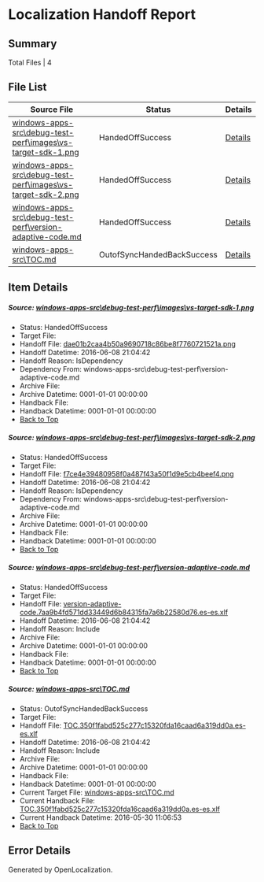 # <a name='report-top'></a> Localization Handoff Report

## Summary
 Total Files | 4

## File List
 Source File | Status | Details 
 ----------- | ------ | ------- 
 [windows-apps-src\debug-test-perf\images\vs-target-sdk-1.png](https://github.com/Microsoft/windows-apps/blob/d7b22adc3e4b8122d5a150e8ca667971d6052fd1/windows-apps-src/debug-test-perf/images/vs-target-sdk-1.png) | HandedOffSuccess | [Details](#dae01b2caa4b50a9690718c86be8f7760721521a1966)
 [windows-apps-src\debug-test-perf\images\vs-target-sdk-2.png](https://github.com/Microsoft/windows-apps/blob/d7b22adc3e4b8122d5a150e8ca667971d6052fd1/windows-apps-src/debug-test-perf/images/vs-target-sdk-2.png) | HandedOffSuccess | [Details](#f7ce4e39480958f0a487f43a50f1d9e5cb4beef41967)
 [windows-apps-src\debug-test-perf\version-adaptive-code.md](https://github.com/Microsoft/windows-apps/blob/8c454262398843f09fbcff6a218cc82369a5b829/windows-apps-src/debug-test-perf/version-adaptive-code.md) | HandedOffSuccess | [Details](#8ed92160837f6cd4e70f7a44791fdf6e67d35e201984)
 [windows-apps-src\TOC.md](https://github.com/Microsoft/windows-apps/blob/34c5dfbb2deb5ff7ba87607a9b196bac83b056b0/windows-apps-src/TOC.md) | OutofSyncHandedBackSuccess | [Details](#8db95e19c953e45a6bc1137c77ea8a557781868a3775)

## Item Details
##### <a name='dae01b2caa4b50a9690718c86be8f7760721521a1966'></a> Source: [windows-apps-src\debug-test-perf\images\vs-target-sdk-1.png](https://github.com/Microsoft/windows-apps/blob/d7b22adc3e4b8122d5a150e8ca667971d6052fd1/windows-apps-src/debug-test-perf/images/vs-target-sdk-1.png)
* Status: HandedOffSuccess
* Target File: 
* Handoff File: [dae01b2caa4b50a9690718c86be8f7760721521a.png](https://github.com/Microsoft/WDG.handoff/blob/cfcf21f6f4dd976810f1e8bd8f3e5e7a84ed8c5e/ol-handoff/Microsoft/windows-apps.es-es/master/dae01b2caa4b50a9690718c86be8f7760721521a.png)
* Handoff Datetime: 2016-06-08 21:04:42
* Handoff Reason: IsDependency
* Dependency From: windows-apps-src\debug-test-perf\version-adaptive-code.md
* Archive File: 
* Archive Datetime: 0001-01-01 00:00:00
* Handback File: 
* Handback Datetime: 0001-01-01 00:00:00
* [Back to Top](#report-top)

##### <a name='f7ce4e39480958f0a487f43a50f1d9e5cb4beef41967'></a> Source: [windows-apps-src\debug-test-perf\images\vs-target-sdk-2.png](https://github.com/Microsoft/windows-apps/blob/d7b22adc3e4b8122d5a150e8ca667971d6052fd1/windows-apps-src/debug-test-perf/images/vs-target-sdk-2.png)
* Status: HandedOffSuccess
* Target File: 
* Handoff File: [f7ce4e39480958f0a487f43a50f1d9e5cb4beef4.png](https://github.com/Microsoft/WDG.handoff/blob/cfcf21f6f4dd976810f1e8bd8f3e5e7a84ed8c5e/ol-handoff/Microsoft/windows-apps.es-es/master/f7ce4e39480958f0a487f43a50f1d9e5cb4beef4.png)
* Handoff Datetime: 2016-06-08 21:04:42
* Handoff Reason: IsDependency
* Dependency From: windows-apps-src\debug-test-perf\version-adaptive-code.md
* Archive File: 
* Archive Datetime: 0001-01-01 00:00:00
* Handback File: 
* Handback Datetime: 0001-01-01 00:00:00
* [Back to Top](#report-top)

##### <a name='8ed92160837f6cd4e70f7a44791fdf6e67d35e201984'></a> Source: [windows-apps-src\debug-test-perf\version-adaptive-code.md](https://github.com/Microsoft/windows-apps/blob/8c454262398843f09fbcff6a218cc82369a5b829/windows-apps-src/debug-test-perf/version-adaptive-code.md)
* Status: HandedOffSuccess
* Target File: 
* Handoff File: [version-adaptive-code.7aa9b4fd571dd33449d6b84315fa7a6b22580d76.es-es.xlf](https://github.com/Microsoft/WDG.handoff/blob/cfcf21f6f4dd976810f1e8bd8f3e5e7a84ed8c5e/ol-handoff/Microsoft/windows-apps.es-es/master/version-adaptive-code.7aa9b4fd571dd33449d6b84315fa7a6b22580d76.es-es.xlf)
* Handoff Datetime: 2016-06-08 21:04:42
* Handoff Reason: Include
* Archive File: 
* Archive Datetime: 0001-01-01 00:00:00
* Handback File: 
* Handback Datetime: 0001-01-01 00:00:00
* [Back to Top](#report-top)

##### <a name='8db95e19c953e45a6bc1137c77ea8a557781868a3775'></a> Source: [windows-apps-src\TOC.md](https://github.com/Microsoft/windows-apps/blob/34c5dfbb2deb5ff7ba87607a9b196bac83b056b0/windows-apps-src/TOC.md)
* Status: OutofSyncHandedBackSuccess
* Target File: 
* Handoff File: [TOC.350f1fabd525c277c15320fda16caad6a319dd0a.es-es.xlf](https://github.com/Microsoft/WDG.handoff/blob/cfcf21f6f4dd976810f1e8bd8f3e5e7a84ed8c5e/ol-handoff/Microsoft/windows-apps.es-es/master/TOC.350f1fabd525c277c15320fda16caad6a319dd0a.es-es.xlf)
* Handoff Datetime: 2016-06-08 21:04:42
* Handoff Reason: Include
* Archive File: 
* Archive Datetime: 0001-01-01 00:00:00
* Handback File: 
* Handback Datetime: 0001-01-01 00:00:00
* Current Target File: [windows-apps-src\TOC.md](https://github.com/Microsoft/windows-apps.es-es/blob/19b1ed428dcd708da7842baf4a67db061ac43b40/windows-apps-src/TOC.md)
* Current Handback File: [TOC.350f1fabd525c277c15320fda16caad6a319dd0a.es-es.xlf](https://github.com/Microsoft/WDG.handback/blob/da8862ce4eaad9d7e13833973beb61f80e150e81/ol-handback/Microsoft/windows-apps.es-es/master/TOC.350f1fabd525c277c15320fda16caad6a319dd0a.es-es.xlf)
* Current Handback Datetime: 2016-05-30 11:06:53
* [Back to Top](#report-top)


## Error Details

Generated by OpenLocalization.
